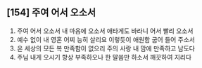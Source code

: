 ## [154] 주여 어서 오소서

1) 주여 어서 오소서 내 마음에 오소서 애타게도 바라니 어서 빨리 오소서  
2) 예수 없이 내 영혼 어찌 능히 살리요 이렇듯이 애원함 굽어 들어 주소서  
3) 온 세상의 모든 복 만족함이 없으리 주의 사랑 내 맘에 만족하고 남도다  
4) 주님 내게 오시기 항상 부족하오나 한 말씀만 하소서 깨끗하여 지리다
